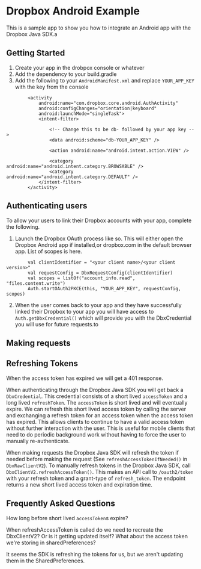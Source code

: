 # Dropbox Android Example

This is a sample app to show you how to integrate an Android app with the Dropbox Java SDK.a


## Getting Started

1. Create your app in the drobpox console or whatever
2. Add the dependency to your build.gradle
3. Add the following to your `AndroidManifest.xml` and replace `YOUR_APP_KEY` with the key from the console

```
        <activity
            android:name="com.dropbox.core.android.AuthActivity"
            android:configChanges="orientation|keyboard"
            android:launchMode="singleTask">
            <intent-filter>

                <!-- Change this to be db- followed by your app key -->
                <data android:scheme="db-YOUR_APP_KEY" />

                <action android:name="android.intent.action.VIEW" />

                <category android:name="android.intent.category.BROWSABLE" />
                <category android:name="android.intent.category.DEFAULT" />
            </intent-filter>
        </activity>
```


## Authenticating users
To allow your users to link their Dropbox accounts with your app, complete the following.

1. Launch the Dropbox OAuth process like so. This will either open the Dropbox Android app if installed,or dropbox.com in the default browser app. List of scopes is here.
```
        val clientIdentifier = "<your client name>/<your client version>"
        val requestConfig = DbxRequestConfig(clientIdentifier)
        val scopes = listOf("account_info.read", "files.content.write")
        Auth.startOAuth2PKCE(this, "YOUR_APP_KEY", requestConfig, scopes)
```
2. When the user comes back to your app and they have successfully linked their Dropbox to your app you will have access to `Auth.getDbxCredential()` which will provide you with the DbxCredential you will use for future requests.to

## Making requests


## Refreshing Tokens

When the access token has expired we will get a 401 response.

When authenticating through the Dropbox Java SDK you will get back a `DbxCredential`. This credential consists of a short lived `accessToken` and a long lived `refreshToken`.
The `accessToken` is short lived and will eventually expire. We can refresh this short lived access token by calling the server and exchanging a refresh token for an access token when the access token has expired.
This allows clients to continue to have a valid access token without further interaction with the user. This is useful for mobile clients that need to do periodic background work without having to force the user to manually re-authenticate.

When making requests the Dropbox Java SDK will refresh the token if needed before making the request (See `refreshAccessTokenIfNeeded()` in `DbxRawClientV2`).
To manually refresh tokens in the Dropbox Java SDK, call `DbxClientV2.refreshAccessToken()`. This makes an API call to `/oauth2/token` with your refresh token and a grant-type of `refresh_token`. The endpoint returns a new short lived access token and expiration time.



## Frequently Asked Questions

How long before short lived `accessToken`s expire?

When refreshAccessToken is called do we need to recreate the DbxClientV2? Or is it getting updated itself?
What about the access token we're storing in sharedPreferences?

It seems the SDK is refreshing the tokens for us, but we aren't updating them in the SharedPreferences.